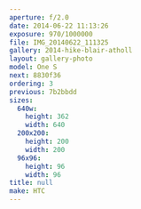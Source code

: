 ```yaml
---
aperture: f/2.0
date: 2014-06-22 11:13:26
exposure: 970/1000000
file: IMG_20140622_111325
gallery: 2014-hike-blair-atholl
layout: gallery-photo
model: One S
next: 8830f36
ordering: 3
previous: 7b2bbdd
sizes:
  640w:
    height: 362
    width: 640
  200x200:
    height: 200
    width: 200
  96x96:
    height: 96
    width: 96
title: null
make: HTC
---
```

